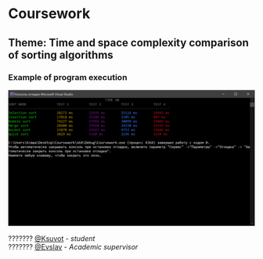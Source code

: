 # Coursework

## Theme: Time and space complexity comparison of sorting algorithms
      
      
### Example of program execution
![](image/1.png)


??????? [@Ksuvot](https://github.com/Ksuvot) - *student*  
??????? [@Evslav](https://github.com/Evslav) - *Academic supervisor*